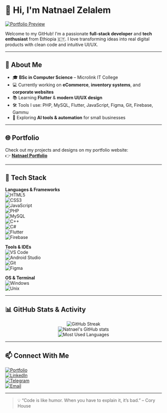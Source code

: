 # 👋 Hi, I'm **Natnael Zelalem**

[![Portfolio Preview](./assets/portfolio.png)](https://natnael243.github.io/Natnael_Portfolio/)

Welcome to my GitHub! I'm a passionate **full-stack developer** and **tech enthusiast** from Ethiopia 🇪🇹. I love transforming ideas into real digital products with clean code and intuitive UI/UX.

---

## 🚀 About Me  

- 🎓 **BSc in Computer Science** – Microlink IT College  
- 💻 Currently working on **eCommerce**, **inventory systems**, and **corporate websites**  
- 📚 Learning **Flutter** & **modern UI/UX design**  
- 🛠️ Tools I use: PHP, MySQL, Flutter, JavaScript, Figma, Git, Firebase, Gammu  
- 🌱 Exploring **AI tools & automation** for small businesses  

---

## 🌐 Portfolio  

Check out my projects and designs on my portfolio website:  
👉 **[Natnael Portfolio](https://natnael243.github.io/Natnael_Portfolio/)**  

---

## 🔧 Tech Stack  

**Languages & Frameworks**  
![HTML5](https://img.shields.io/badge/-HTML5-E34F26?style=flat-square&logo=html5&logoColor=white)  
![CSS3](https://img.shields.io/badge/-CSS3-1572B6?style=flat-square&logo=css3)  
![JavaScript](https://img.shields.io/badge/-JavaScript-F7DF1E?style=flat-square&logo=javascript&logoColor=black)  
![PHP](https://img.shields.io/badge/-PHP-777BB4?style=flat-square&logo=php)  
![MySQL](https://img.shields.io/badge/-MySQL-4479A1?style=flat-square&logo=mysql)  
![C++](https://img.shields.io/badge/-C++-00599C?style=flat-square&logo=c%2B%2B)  
![C#](https://img.shields.io/badge/-C%23-239120?style=flat-square&logo=c-sharp)  
![Flutter](https://img.shields.io/badge/-Flutter-02569B?style=flat-square&logo=flutter)  
![Firebase](https://img.shields.io/badge/-Firebase-FFCA28?style=flat-square&logo=firebase)  

**Tools & IDEs**  
![VS Code](https://img.shields.io/badge/-VS%20Code-007ACC?style=flat-square&logo=visual-studio-code)  
![Android Studio](https://img.shields.io/badge/-Android%20Studio-3DDC84?style=flat-square&logo=android-studio&logoColor=white)  
![Git](https://img.shields.io/badge/-Git-F05032?style=flat-square&logo=git)  
![Figma](https://img.shields.io/badge/-Figma-F24E1E?style=flat-square&logo=figma)  

**OS & Terminal**  
![Windows](https://img.shields.io/badge/-Windows-0078D6?style=flat-square&logo=windows)  
![Unix](https://img.shields.io/badge/-Unix-000000?style=flat-square&logo=unix&logoColor=white)  

---

## 📊 GitHub Stats & Activity  

<div align="center">

![GitHub Streak](https://github-readme-streak-stats.herokuapp.com/?user=Natnael243&theme=github-dark-blue&hide_border=true)  
![Natnael's GitHub stats](https://github-readme-stats.vercel.app/api?username=Natnael243&show_icons=true&theme=github_dark&count_private=true&hide_border=true)  
![Most Used Languages](https://github-readme-stats.vercel.app/api/top-langs/?username=Natnael243&layout=compact&theme=github_dark&hide_border=true)  

</div>

---

## 📫 Connect With Me  

[![Portfolio](https://img.shields.io/badge/-Portfolio-24292F?style=flat-square&logo=github&logoColor=white)](https://natnael243.github.io/Natnael_Portfolio/)  
[![LinkedIn](https://img.shields.io/badge/-LinkedIn-0077B5?style=flat-square&logo=linkedin)](https://www.linkedin.com/in/natnael-zelalem-204056210/)  
[![Telegram](https://img.shields.io/badge/-Telegram-2CA5E0?style=flat-square&logo=telegram)](https://t.me/NATAYN_1924)  
[![Email](https://img.shields.io/badge/-Email-EA4335?style=flat-square&logo=gmail&logoColor=white)](mailto:nhattyzola243@gmail.com)  

---

> 💡 “Code is like humor. When you have to explain it, it’s bad.” – Cory House  
